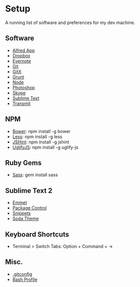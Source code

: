 # Setup

A running list of software and preferences for my dev machine.

## Software

  * [Alfred App](http://www.alfredapp.com)
  * [Dropbox](https://www.dropbox.com)
  * [Evernote](https://evernote.com)
  * [Git](http://git-scm.com/downloads)
  * [GitX](http://gitx.frim.nl)
  * [Grunt](http://gruntjs.com/getting-started)
  * [Node](http://nodejs.org)
  * [Photoshop](http://www.photoshop.com)
  * [Skype](http://www.skype.com/en/)
  * [Sublime Text](http://www.sublimetext.com)
  * [Transmit](http://panic.com/transmit/)

## NPM

  * [Bower](http://bower.io): npm install -g bower
  * [Less](http://lesscss.org): npm install -g less
  * [JSHint](http://jshint.com/install/): npm install -g jshint
  * [UglifyJS](https://github.com/mishoo/UglifyJS2): npm install -g uglify-js

## Ruby Gems

  * [Sass](http://sass-lang.com): gem install sass

## Sublime Text 2

  * [Emmet](http://emmet.io/download/)
  * [Package Control](http://wbond.net/sublime_packages/package_control/installation)
  * [Snippets](https://github.com/jonchretien/sublime-snippets)
  * [Soda Theme](https://github.com/buymeasoda/soda-theme/)

## Keyboard Shortcuts
  * Terminal > Switch Tabs: Option + Command + &rarr;

## Misc.

  * [.gitconfig](https://gist.github.com/jonchretien/5550236)
  * [Bash Profile](https://gist.github.com/jonchretien/1125984)
